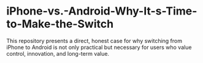 # iPhone-vs.-Android-Why-It-s-Time-to-Make-the-Switch
This repository presents a direct, honest case for why switching from iPhone to Android is not only practical but necessary for users who value control, innovation, and long-term value.

